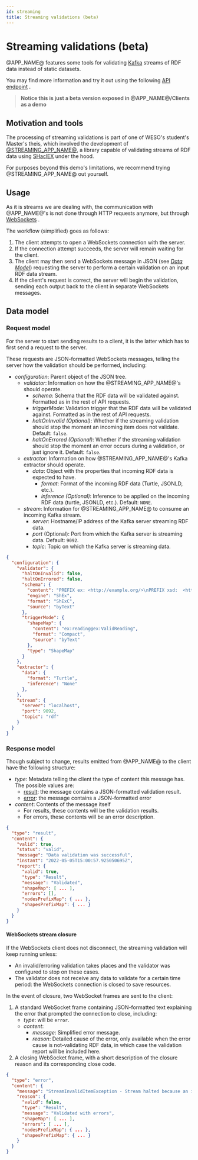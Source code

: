 ```yaml
---
id: streaming
title: Streaming validations (beta)
---
```


# Streaming validations (beta)

@APP_NAME@ features some tools for validating [Kafka](https://kafka.apache.org/)
streams of RDF data instead of static datasets.

You may find more information and try it out using the
following [API endpoint](https://app.swaggerhub.com/apis-docs/weso/RDFShape/#/schema/getSchemaValidateStream)
.

> **Notice this is just a beta version exposed in @APP_NAME@/Clients as a demo**

## Motivation and tools

The processing of streaming validations is part of one of WESO's student's
Master's theis, which involved the development
of [@STREAMING_APP_NAME@](https://ulitol97.github.io/comet/), a library capable
of validating streams of RDF data
using [SHaclEX](https://github.com/weso/shaclex)
under the hood.

For purposes beyond this demo's limitations, we recommend trying
@STREAMING_APP_NAME@ out yourself.

## Usage

As it is streams we are dealing with, the communication with @APP_NAME@'s is
not done through HTTP requests anymore, but
through [WebSockets](https://developer.mozilla.org/en-US/docs/Web/API/WebSockets_API)
.

The workflow (simplified) goes as follows:

1. The client attempts to open a WebSockets connection with the server.
2. If the connection attempt succeeds, the server will remain waiting for the
   client.
3. The client may then send a WebSockets message in JSON (see [_Data
   Model_](#dataModel)) requesting the server to perform a certain validation on
   an input RDF data stream.
4. If the client's request is correct, the server will begin the validation,
   sending each output back to the client in separate WebSockets messages.

## Data model

### Request model

For the server to start sending results to a client, it is the latter which has
to first send a request to the server.

These requests are JSON-formatted WebSockets messages, telling the server how
the validation should be performed, including:

- _configuration_: Parent object of the JSON tree.
    - _validator_: Information on how the @STREAMING_APP_NAME@'s should operate.
        - _schema_: Schema that the RDF data will be validated against.
          Formatted as in the rest of API requests.
        - _triggerMode_: Validation trigger that the RDF data will be validated
          against. Formatted as in the rest of API requests.
        - _haltOnInvalid (Optional)_: Whether if the streaming validation should
          stop the moment an incoming item does not validate. Default: `false`.
        - _haltOnErrored (Optional)_: Whether if the streaming validation should
          stop the moment an error occurs during a validation, or just ignore
          it. Default: `false`.
    - _extractor_: Information on how @STREAMING_APP_NAME@'s Kafka extractor
      should operate.
        - _data_: Object with the properties that incoming RDF data is expected
          to have.
            - _format_: Format of the incoming RDF data (Turtle, JSONLD, etc.).
            - _inference (Optional)_: Inference to be applied on the incoming
              RDF data (turtle, JSONLD, etc.). Default: `NONE`.
    - _stream_: Information for @STREAMING_APP_NAME@ to consume an incoming
      Kafka stream.
        - _server_: Hostname/IP address of the Kafka server streaming RDF data.
        - _port_ (Optional): Port from which the Kafka server is streaming data.
          Default: `9092`.
        - _topic_: Topic on which the Kafka server is streaming data.

```json title="Example client message requesting a streaming validation"
{
  "configuration": {
    "validator": {
      "haltOnInvalid": false,
      "haltOnErrored": false,
      "schema": {
        "content": "PREFIX ex: <http://example.org/>\nPREFIX xsd:  <http://www.w3.org/2001/XMLSchema#>\n\n# Filters of a valid sensor reading\nex:ValidReading {\n  ex:readingDatetime     xsd:dateTime  ; # Has a VALID timestamp\n  ex:readingTemperature xsd:decimal MININCLUSIVE 18 MAXINCLUSIVE 20 + ; # 1+ readings in range 18-20\n  ex:status [ \"OK\" \"RUNNING\" ] # Status must be one of \n}",
        "engine": "ShEx",
        "format": "ShExC",
        "source": "byText"
      },
      "triggerMode": {
        "shapeMap": {
          "content": "ex:reading@ex:ValidReading",
          "format": "Compact",
          "source": "byText"
        },
        "type": "ShapeMap"
      }
    },
    "extractor": {
      "data": {
        "format": "Turtle",
        "inference": "None"
      },
    },
    "stream": {
      "server": "localhost",
      "port": 9092,
      "topic": "rdf"
    }
  }
}
```

### Response model

Though subject to change, results emitted from @APP_NAME@ to the client
have the following structure:

- _type_: Metadata telling the client the type of content this message has. The
  possible values are:
    - <u>result</u>: the message contains a JSON-formatted validation result.
    - <u>error</u>: the message contains a JSON-formatted error
- _content_: Contents of the message itself
    - For results, these contents will be the validation results.
    - For errors, these contents will be an error description.

```json title="Example server response for a validation result"
{
  "type": "result",
  "content": {
    "valid": true,
    "status": "valid",
    "message": "Data validation was successful",
    "instant": "2022-05-05T15:00:57.925050695Z",
    "report": {
      "valid": true,
      "type": "Result",
      "message": "Validated",
      "shapeMap": [ ... ],
      "errors": [],
      "nodesPrefixMap": { ... },
      "shapesPrefixMap": { ... }
    }
  }
}
```

#### WebSockets stream closure

If the WebSockets client does not disconnect, the streaming validation will keep
running unless:

- An invalid/erroring validation takes places and the validator was configured
  to stop on these cases.
- The validator does not receive any data to validate for a certain time period:
  the WebSockets connection is closed to save resources.

In the event of closure, two WebSocket frames are sent to the client:

1. A standard WebSocket frame containing JSON-formatted text explaining the
   error that prompted the connection to close, including:
    * _type_: will be `error`.
    * _content_:
        * _message_: Simplified error message.
        * _reason_: Detailed cause of the error, only available when the error
          cause is not-validating RDF data, in which case the validation report
          will be included here.
2. A closing WebSocket frame, with a short description of the closure reason and
   its corresponding close code.

```json title="Example last server response before closure"
{
  "type": "error",
  "content": {
    "message": "StreamInvalidItemException - Stream halted because an item was invalid",
    "reason": {
      "valid": false,
      "type": "Result",
      "message": "Validated with errors",
      "shapeMap": [ ... ],
      "errors": [ ... ],
      "nodesPrefixMap": { ... },
      "shapesPrefixMap": { ... }
    }
  }
}
```

